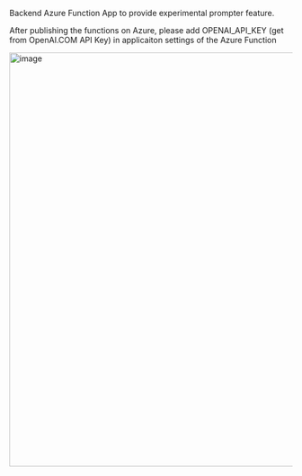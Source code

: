 Backend Azure Function App to provide experimental prompter feature.

After publishing the functions on Azure, please add OPENAI_API_KEY (get from OpenAI.COM API Key) in applicaiton settings of the Azure Function

<img width="736" alt="image" src="https://user-images.githubusercontent.com/8623897/221777143-1649f616-6517-4b5d-8d2c-4ce23d1e14d8.png">
